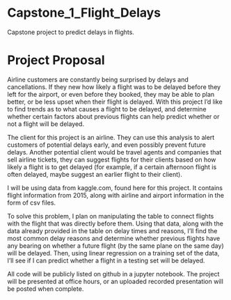 # Capstone_1_Flight_Delays
Capstone project to predict delays in flights. 

# Project Proposal
Airline customers are constantly being surprised by delays and cancellations. If they new how likely a flight was to be delayed
before they left for the airport, or even before they booked, they may be able to plan better, or be less upset when their 
flight is delayed. With this project I’d like to find trends as to what causes a flight to be delayed, and determine whether 
certain factors about previous flights can help predict whether or not a flight will be delayed. 

The client for this project is an airline. They can use this analysis to alert customers of potential delays early, and even 
possibly prevent future delays. Another potential client would be travel agents and companies that sell airline tickets, they 
can suggest flights for their clients based on how likely a flight is to get delayed (for example, if a certain afternoon 
flight is often delayed, maybe suggest an earlier flight to their client). 

I will be using data from kaggle.com, found here for this project. It contains flight information from 2015, along with airline
and airport information in the form of csv files.

To solve this problem, I plan on manipulating the table to connect flights with the flight that was directly before them. Using
that data, along with the data already provided in the table on delay times and reasons, I’ll find the most common delay 
reasons and determine whether previous flights have any bearing on whether a future flight (by the same plane on the same day) 
will be delayed. Then, using linear regression on a training set of the data, I’ll see if I can predict whether a flight in a 
testing set will be delayed.    

All code will be publicly listed on github in a jupyter notebook. The project will be presented at office hours, or an uploaded
recorded presentation will be posted when complete. 
